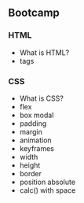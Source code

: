 ## Bootcamp

### HTML
- What is HTML?
- tags

### CSS
- What is CSS?
- flex
- box modal
- padding
- margin
- animation 
- keyframes
- width
- height
- border
- position absolute
- calc() with space